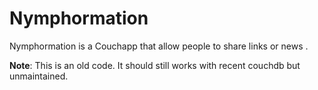 # Nymphormation

Nymphormation is a Couchapp that allow people to share links or news .

**Note**: This is an old code. It should still works with recent couchdb but unmaintained.
